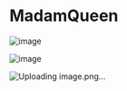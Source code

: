 # MadamQueen

![image](https://github.com/himanshiigoel/MadamQueen/assets/98215684/193b4a91-7699-499a-a4fb-e1811787e581)

![image](https://github.com/himanshiigoel/MadamQueen/assets/98215684/099e2583-fd61-49d8-b97d-97b1b3b19434)

![Uploading image.png…]()
